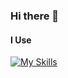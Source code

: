### Hi there 👋

#### I Use

[![My Skills](https://skillicons.dev/icons?i=go,py,django,postgres,vscode,docker,git)](https://github.com/ret0rn?tab=repositories) 
